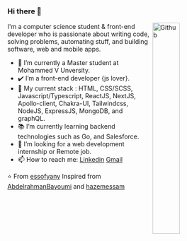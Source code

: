 ### Hi there 👋

<img width="35%" align="right" alt="Github" src="https://user-images.githubusercontent.com/48678280/88862734-4903af80-d201-11ea-968b-9c939d88a37c.gif" />

I'm a computer science student & front-end developer who is passionate about writing code, solving problems, automating stuff, and building software, web and mobile apps.

- 🔭 I’m currently a Master student at Mohammed V Unversity.
- ✔️ I’m a front-end developer {js lover}.
- 🧱 My current stack : HTML, CSS/SCSS, Javascript/Typescript, ReactJS, NextJS, Apollo-client, Chakra-UI, Tailwindcss, NodeJS, ExpressJS, MongoDB, and graphQL. 
- 📚 I’m currently learning backend technologies such as Go, and Salesforce.
- 👯 I’m looking for a web development internship or Remote job. 
- 📫 How to reach me: [Linkedin](https://www.linkedin.com/in/bilal-essofyany-38b747180/) [Gmail](mailto:soufyani.bilal@gmail.com)

⭐️ From [essofyany](https://github.com/essofyany)
Inspired from [AbdelrahmanBayoumi](https://github.com/abdelrahmanbayoumi) and [hazemessam](https://github.com/hazemessam)
